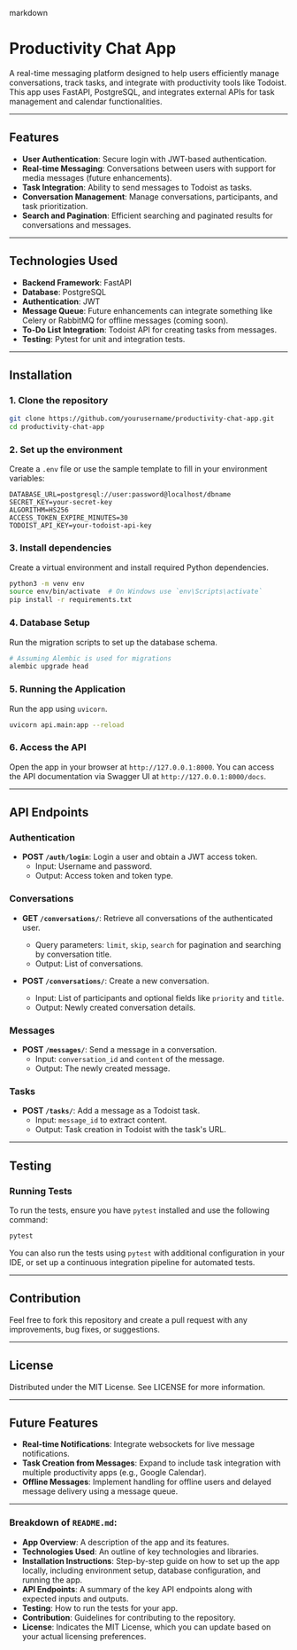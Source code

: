 markdown
# Productivity Chat App

A real-time messaging platform designed to help users efficiently manage conversations, track tasks, and integrate with productivity tools like Todoist. This app uses FastAPI, PostgreSQL, and integrates external APIs for task management and calendar functionalities.

---

## Features

- **User Authentication**: Secure login with JWT-based authentication.
- **Real-time Messaging**: Conversations between users with support for media messages (future enhancements).
- **Task Integration**: Ability to send messages to Todoist as tasks.
- **Conversation Management**: Manage conversations, participants, and task prioritization.
- **Search and Pagination**: Efficient searching and paginated results for conversations and messages.

---

## Technologies Used

- **Backend Framework**: FastAPI
- **Database**: PostgreSQL
- **Authentication**: JWT
- **Message Queue**: Future enhancements can integrate something like Celery or RabbitMQ for offline messages (coming soon).
- **To-Do List Integration**: Todoist API for creating tasks from messages.
- **Testing**: Pytest for unit and integration tests.

---

## Installation

### 1. Clone the repository

```bash
git clone https://github.com/yourusername/productivity-chat-app.git
cd productivity-chat-app
```

### 2. Set up the environment

Create a `.env` file or use the sample template to fill in your environment variables:

```env
DATABASE_URL=postgresql://user:password@localhost/dbname
SECRET_KEY=your-secret-key
ALGORITHM=HS256
ACCESS_TOKEN_EXPIRE_MINUTES=30
TODOIST_API_KEY=your-todoist-api-key
```

### 3. Install dependencies

Create a virtual environment and install required Python dependencies.

```bash
python3 -m venv env
source env/bin/activate  # On Windows use `env\Scripts\activate`
pip install -r requirements.txt
```

### 4. Database Setup

Run the migration scripts to set up the database schema.

```bash
# Assuming Alembic is used for migrations
alembic upgrade head
```

### 5. Running the Application

Run the app using `uvicorn`.

```bash
uvicorn api.main:app --reload
```

### 6. Access the API

Open the app in your browser at `http://127.0.0.1:8000`. You can access the API documentation via Swagger UI at `http://127.0.0.1:8000/docs`.

---

## API Endpoints

### Authentication

- **POST `/auth/login`**: Login a user and obtain a JWT access token.  
  - Input: Username and password.
  - Output: Access token and token type.

### Conversations

- **GET `/conversations/`**: Retrieve all conversations of the authenticated user.
  - Query parameters: `limit`, `skip`, `search` for pagination and searching by conversation title.
  - Output: List of conversations.

- **POST `/conversations/`**: Create a new conversation.
  - Input: List of participants and optional fields like `priority` and `title`.
  - Output: Newly created conversation details.

### Messages

- **POST `/messages/`**: Send a message in a conversation.
  - Input: `conversation_id` and `content` of the message.
  - Output: The newly created message.

### Tasks

- **POST `/tasks/`**: Add a message as a Todoist task.
  - Input: `message_id` to extract content.
  - Output: Task creation in Todoist with the task's URL.

---

## Testing

### Running Tests

To run the tests, ensure you have `pytest` installed and use the following command:

```bash
pytest
```

You can also run the tests using `pytest` with additional configuration in your IDE, or set up a continuous integration pipeline for automated tests.

---

## Contribution

Feel free to fork this repository and create a pull request with any improvements, bug fixes, or suggestions.

---

## License

Distributed under the MIT License. See LICENSE for more information.

---

## Future Features

- **Real-time Notifications**: Integrate websockets for live message notifications.
- **Task Creation from Messages**: Expand to include task integration with multiple productivity apps (e.g., Google Calendar).
- **Offline Messages**: Implement handling for offline users and delayed message delivery using a message queue.

---

### Breakdown of `README.md`:
- **App Overview**: A description of the app and its features.
- **Technologies Used**: An outline of key technologies and libraries.
- **Installation Instructions**: Step-by-step guide on how to set up the app locally, including environment setup, database configuration, and running the app.
- **API Endpoints**: A summary of the key API endpoints along with expected inputs and outputs.
- **Testing**: How to run the tests for your app.
- **Contribution**: Guidelines for contributing to the repository.
- **License**: Indicates the MIT License, which you can update based on your actual licensing preferences.
